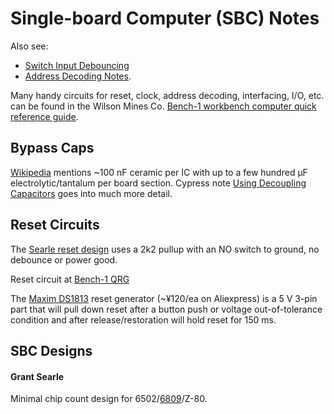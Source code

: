 Single-board Computer (SBC) Notes
=================================

Also see:
- [Switch Input Debouncing](debounce.md)
- [Address Decoding Notes](addr-decoding.md).

Many handy circuits for reset, clock, address decoding, interfacing,
I/O, etc. can be found in the Wilson Mines Co. [Bench-1 workbench
computer quick reference guide][Bench-1 QRG].


Bypass Caps
-----------

[Wikipedia][wp-decoup-cap] mentions ~100 nF ceramic per IC with
up to a few hundred μF electrolytic/tantalum per board section.
Cypress note [Using Decoupling Capacitors][cypress-decoup] goes
into much more detail.


Reset Circuits
--------------

The [Searle reset design][searle-6809] uses a 2k2 pullup with an
NO switch to ground, no debounce or power good.

Reset circuit at [Bench-1 QRG]

The [Maxim DS1813] reset generator (~¥120/ea on Aliexpress) is a 5 V
3-pin part that will pull down reset after a button push or voltage
out-of-tolerance condition and after release/restoration will hold
reset for 150 ms.


SBC Designs
-----------

#### Grant Searle

Minimal chip count design for 6502/[6809][searle-6809]/Z-80.



<!-------------------------------------------------------------------->
[Bench-1 QRG]: http://wilsonminesco.com/BenchCPU/B1QRG/
[Maxim DS1813]: https://datasheets.maximintegrated.com/en/ds/DS1813.pdf
[cypress-decoup]: http://www.cypress.com/file/135716/download
[searle-6809]: http://searle.hostei.com/grant/6809/Simple6809.html
[wp-decoup-cap]: https://en.wikipedia.org/wiki/Decoupling_capacitor
